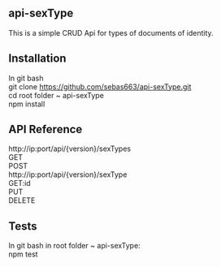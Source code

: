 ## api-sexType 

This is a simple CRUD Api for types of documents of identity.

## Installation
In git bash<br />
git clone https://github.com/sebas663/api-sexType.git<br />
cd root folder ~ api-sexType<br />
npm install

## API Reference

http://ip:port/api/{version}/sexTypes<br />
GET<br />
POST<br />
http://ip:port/api/{version}/sexType<br />
GET:id<br />
PUT<br />
DELETE

## Tests
In git bash in root folder ~ api-sexType:<br />
npm test
